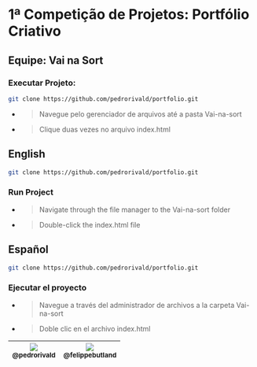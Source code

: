 # 1ª Competição de Projetos: Portfólio Criativo

## Equipe: Vai na Sort

### Executar Projeto:

~~~bash
git clone https://github.com/pedrorivald/portfolio.git
~~~

* > Navegue pelo gerenciador de arquivos até a pasta Vai-na-sort

* > Clique duas vezes no arquivo index.html


## English

~~~bash
git clone https://github.com/pedrorivald/portfolio.git
~~~

### Run Project

* > Navigate through the file manager to the Vai-na-sort folder

* > Double-click the index.html file

## Español

~~~bash
git clone https://github.com/pedrorivald/portfolio.git
~~~

### Ejecutar el proyecto

* >Navegue a través del administrador de archivos a la carpeta Vai-na-sort

* > Doble clic en el archivo index.html

[<img src="https://avatars2.githubusercontent.com/u/61600036?s=150&u=3ac690ed826fc73ec79c08d70e8c77e0efdc5d5b&v=4"><br><sub>@pedrorivald</sub>](https://github.com/pedrorivald) | [<img src="https://avatars.githubusercontent.com/u/60993604?s=400&u=ea492809c2203db620ffa209384f301eded357a9&v=4"><br><sub>@felippebutland</sub>](https://github.com/felippebutland)
| :---: | :---: |
